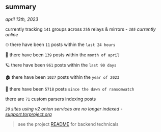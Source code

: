 
## summary
_april 13th, 2023_

currently tracking `141` groups across `255` relays & mirrors - _`105` currently online_

⏲ there have been `11` posts within the `last 24 hours`

🦈 there have been `139` posts within the `month of april`

🪐 there have been `961` posts within the `last 90 days`

🏚 there have been `1027` posts within the `year of 2023`

🦕 there have been `5718` posts `since the dawn of ransomwatch`

there are `71` custom parsers indexing posts

_`20` sites using v2 onion services are no longer indexed - [support.torproject.org](https://support.torproject.org/onionservices/v2-deprecation/)_

> see the project [README](https://github.com/joshhighet/ransomwatch#ransomwatch--) for backend technicals
